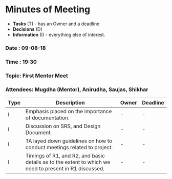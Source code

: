 # Minutes of Meeting

* **Tasks** (T) - has an Owner and a deadline
* **Decisions** (D)
* **Information** (I) - everything else of interest.
 
### Date : 09-08-18
### Time : 19:30
### Topic: First Mentor Meet
### Attendees: Mugdha (Mentor), Anirudha, Saujas, Shikhar

Type | Description | Owner | Deadline
---- | ---- | ---- | ----
I | Emphasis placed on the importance of documentation. | - | -
I | Discussion on SRS, and Design Document. | - | -
I | TA layed down guidelines on how to conduct meetings related to project. | - | -
I | Timings of R1, and R2, and basic details as to the extent to which we need to present in R1 discussed. | - | -
